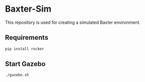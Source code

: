 # Baxter-Sim

This repository is used for creating a simulated Baxter environment.

## Requirements
``` bash
pip install rocker
```

## Start Gazebo
```bash
./gazebo.sh
```